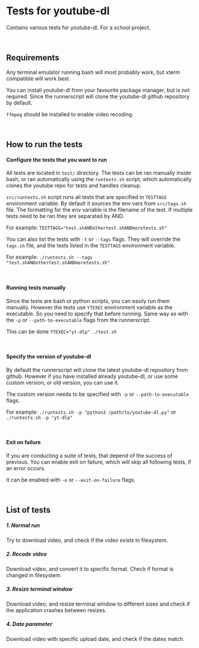 # Tests for youtube-dl

Contains various tests for youtube-dl. For a school project.

<br>

## Requirements

Any terminal emulator running bash will most probably work, but xterm compatible will
work best.

You can install youtube-dl from your favourite package manager, but is not required.
Since the runnerscript will clone the youtube-dl github repository by default.

`ffmpeg` should be installed to enable video recoding.

<br>

## How to run the tests

#### Configure the tests that you want to run

All tests are located in `test/` directory. The tests can be ran manually inside bash,
or ran automatically using the `runtests.sh` script, which automatically clones the
youtube repo for tests and handles cleanup.

`src/runtests.sh` script runs all tests that are specified in `TESTTAGS` environment
variable. By default it sources the env vars from `src/tags.sh` file. The formatting for
the env variable is the filename of the test. If multiple tests need to be ran they
are separated by AND.

For example: `TESTTAGS="test.shANDothertest.shANDmoretests.sh"`

You can also list the tests with `-t` or `--tags` flags. They will override the `tags.sh`
file, and the tests listed in the `TESTTAGS` environment variable.

For example: `./runtests.sh --tags "test.shANDothertest.shANDmoretests.sh"`

<br>

#### Running tests manually

Since the tests are bash or python scripts, you can easily run them manually. However the
tests use `YTEXEC` environment variable as the executable. So you need to specify that
before running. Same way as with the `-p` or `--path-to-executable` flags from the runnerscript.

This can be done `YTEXEC="yt-dlp" ./test.sh`

<br>

#### Specify the version of youtube-dl

By default the runnerscript will clone the latest youtube-dl repository from github. However if
you have installed already youtube-dl, or use some custom version, or old version, you can use it.

The custom version needs to be specified with `-p` or `--path-to-executable` flags.

For example: `./runtests.sh -p "python3 /path/to/youtube-dl.py"` or `./runtests.sh -p "yt-dlp"`

<br>

#### Exit on failure

If you are conducting a suite of tests, that depend of the success of previous. You can enable
exit on failure, which will skip all following tests, if an error occurs.

It can be enabled with `-e` or `--exit-on-failure` flags.

<br>

## List of tests 

##### 1. Normal run

Try to download video, and check if the video exists in filesystem.

##### 2. Recode video

Download video, and convert it to specific format. Check if format is changed in filesystem.

##### 3. Resize terminal window

Download video, and resize terminal window to different sizes and check if the application
crashes between resizes.

##### 4. Date parameter

Download video with specific upload date, and check if the dates match.


